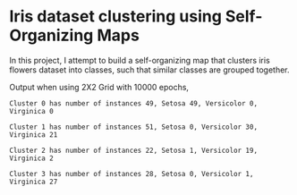 # Iris dataset clustering using Self-Organizing Maps

In this project, I attempt to build a self-organizing map that clusters iris flowers dataset into classes, such that similar classes are grouped together. 

Output when using 2X2 Grid with 10000 epochs,
```
Cluster 0 has number of instances 49, Setosa 49, Versicolor 0, Virginica 0

Cluster 1 has number of instances 51, Setosa 0, Versicolor 30, Virginica 21

Cluster 2 has number of instances 22, Setosa 1, Versicolor 19, Virginica 2

Cluster 3 has number of instances 28, Setosa 0, Versicolor 1, Virginica 27
```
